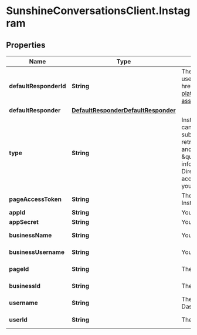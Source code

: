 # SunshineConversationsClient.Instagram

## Properties

Name | Type | Description | Notes
------------ | ------------- | ------------- | -------------
**defaultResponderId** | **String** | The default responder ID for the integration. This is the ID of the responder that will be used to send messages to the user. For more information, refer to the &lt;a href&#x3D;\&quot;https://developer.zendesk.com/documentation/conversations/messaging-platform/programmable-conversations/switchboard/#default-integration-assignment\&quot;&gt;Switchboard guide&lt;/a&gt;.  | [optional] 
**defaultResponder** | [**DefaultResponderDefaultResponder**](DefaultResponderDefaultResponder.md) |  | [optional] 
**type** | **String** | Instagram Direct setup steps:   - Take note of your Facebook app ID and secret (apps can be created at [developer.facebook.com](https://developer.facebook.com));   - The Facebook app must have been submitted to Meta for app review with the \&quot;pages_manage_metadata\&quot; (to retrieve Page Access Tokens for the Pages and apps that the app user administers and to set a webhook), \&quot;instagram_basic\&quot;, and \&quot;instagram_manage_messages\&quot; (to retrieve basic Instagram account information and send messages) permissions.   - In order to integrate an Instagram Direct app, you must acquire a Page Access Token from your user. Once you have acquired a page access token from your user, call the Create Integration endpoint with your app secret and ID and the user’s page access token.  | [optional] [default to &#39;instagram&#39;]
**pageAccessToken** | **String** | The Facebook Page Access Token of the Facebook page that is linked to your Instagram account. | 
**appId** | **String** | Your Facebook App ID. | 
**appSecret** | **String** | Your Facebook App secret. | 
**businessName** | **String** | Your Instagram Business account name | [optional] [readonly] 
**businessUsername** | **String** | Your Instagram Business unique username | [optional] [readonly] 
**pageId** | **String** | The ID of the Facebook Page linked to your Instagram Business account | [optional] [readonly] 
**businessId** | **String** | The ID of the Instagram Business account | [optional] [readonly] 
**username** | **String** | The Facebook user&#39;s username. This is returned when integrating through the Dashboard | [optional] [readonly] 
**userId** | **String** | The Facebook user&#39;s user ID. This is returned when integrating through the Dashboard | [optional] [readonly] 


